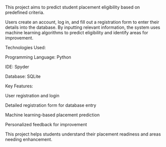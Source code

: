 This project aims to predict student placement eligibility based on predefined criteria.

Users create an account, log in, and fill out a registration form to enter their details into the database. By inputting relevant information, the system uses machine learning algorithms to predict eligibility and identify areas for improvement.

Technologies Used:


Programming Language: Python


IDE: Spyder


Database: SQLite


Key Features:


User registration and login


Detailed registration form for database entry


Machine learning-based placement prediction


Personalized feedback for improvement


This project helps students understand their placement readiness and areas needing enhancement.
